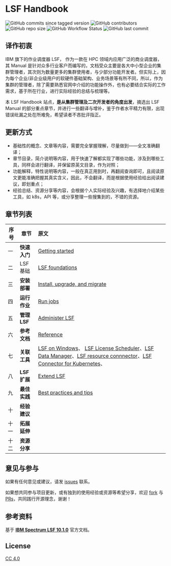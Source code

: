 # LSF Handbook

![GitHub commits since tagged version](https://img.shields.io/github/commits-since/baiyongan/lsf-handbook/v1.0.0?color=yellow&logo=github&style=for-the-badge)
![GitHub contributors](https://img.shields.io/github/contributors/baiyongan/lsf-handbook?logo=github&style=for-the-badge)
![GitHub repo size](https://img.shields.io/github/repo-size/baiyongan/lsf-handbook?color=purple&logo=github&style=for-the-badge)
![GitHub Workflow Status](https://img.shields.io/github/workflow/status/baiyongan/lsf-handbook/pages%20build%20and%20deployment?color=blue&logo=github&style=for-the-badge)
![GitHub last commit](https://img.shields.io/github/last-commit/baiyongan/lsf-handbook?logo=github&style=for-the-badge)


<!-- ## 内容简介

主要内容是 IBM 官方 LSF manual 的**文档翻译**，具体内容涉及 LSF 的产品介绍、安装升级、用户操作、作业调度、集群运维、功能开发及拓展等。

其次结合译者的工作需求，会有一些**相关知识点的增补，与实际操作经验的总结**。大致包含 Linux 运行环境的常见服务配置、vim 编辑器操作、系统性能调优、队列日志分析、EDA 作业优化、同类调度器（Slurm/PBS）的功能对比等等。

## 重点章节

依照 **Part > Chapter > Section > Subsection > Article** 的行文结构

- Part I 入门介绍篇
  - chapter1 LSF 介绍
    - 重点： lsf 快速入门章节
  - chapter2 安装、升级与迁移
  
- Part II 基础操作篇
  - chapter3 用户操作基础
    - 重点：文件目录，LSF 守护程序与进程，作业生命周期，调度策略
  - chapter4 管理员操作基础
    - 重点：重要配置文件、服务的启动，资源管理等，日志排错

- Part III 作业调度篇
  - chapter5 作业调度管理
    - 重点：LSF daemons 相关， bsub 命令参数及功能

- Part IV 集群运维篇
  - chapter6 集群维护管理
    - 重点：
  - chapter7 参考文档
      - 重点：
  
- Part V 功能拓展篇
  - chapter8 LSF 拓展
  - chapter9 最佳实践与建议
  - chapter10 LSF licence scheduler 
  
- Part VI 经验总结篇
  - chapter11 Linux 操作进阶
    - 重点：常见服务操作、免密、文件服务器、bash脚本编程规范、vim编辑器等
  - chapter12 实际实施经验
    - 重点：日志分析，高级调度策略实施等
  - chapter13 调度器产品对比、行业领域结合等
    - 重点：slurm，PBS等 -->

## 译作初衷

IBM 旗下的作业调度器 LSF， 作为一款在 HPC 领域内应用广泛的商业调度器，其 Manual 是针对众多行业客户而编写的，文档受众主要是各大中小型企业的集群管理者，其次则为数量更多的集群使用者，与少部分功能开发者。但实际上，因为每个企业/非企业级用户的软硬件基础架构、业务场景等有所不同，所以，作为集群的管理者，除了需要熟悉官网中介绍的功能操作外，也有必要结合实际的工作需求，基于所在行业，进行实际经验的总结与梳理等。

本 LSF Handbook 站点，**是从集群管理及二次开发者的角度出发**，摘选出 LSF Manual 的部分重点章节，并进行一些翻译与增补，鉴于作者水平精力有限，出现错误纰漏之处在所难免，希望读者不吝批评指正。

## 更新方式

- 基础性的概念、文章等内容，需要完全掌握理解，尽量做到——全文准确翻译；
- 章节目录，简介说明等内容，用于快速了解都实现了哪些功能，涉及到哪些工具，同样会进行翻译，并保留原英文目录，作为对照；
- 功能解释，特性说明等内容，一般在真正用到时，再翻阅查询即可，且阅读原文更能准确把握其真实含义，因此，不会翻译，而是根据使用经验给出阅读建议，即划重点；
- 经验总结、资源分享等内容，会根据个人实际经验及兴趣，有选择地介绍某些工具，如 k8s，API 等，或分享整理一些搜集到的，不错的资源。

## 章节列表

| 序号 | 章节     | 原文                                                         |
| ---- | -------- | :----------------------------------------------------------- |
| 一   | **快速入门** | [Getting started](https://www.ibm.com/docs/en/spectrum-lsf/10.1.0?topic=getting-started) |
| 二   | LSF 基础 | [LSF foundations](https://www.ibm.com/docs/en/spectrum-lsf/10.1.0?topic=lsf-foundations) |
| 三   | **安装部署** | [Install, upgrade, and migrate](https://www.ibm.com/docs/en/spectrum-lsf/10.1.0?topic=install-upgrade-migrate) |
| 四   | **运行作业** | [Run jobs](https://www.ibm.com/docs/en/spectrum-lsf/10.1.0?topic=run-jobs) |
| 五   | **管理 LSF** | [Administer LSF](https://www.ibm.com/docs/en/spectrum-lsf/10.1.0?topic=administer-lsf) |
| 六   | **参考文档** | [Reference](https://www.ibm.com/docs/en/spectrum-lsf/10.1.0?topic=reference) |
| 七   | **关联工具** | [LSF on Windows](https://www.ibm.com/docs/en/spectrum-lsf/10.1.0?topic=lsf-windows)、 [LSF License Scheduler](https://www.ibm.com/docs/en/spectrum-lsf/10.1.0?topic=lsf-license-scheduler)、[LSF Data Manager](https://www.ibm.com/docs/en/spectrum-lsf/10.1.0?topic=lsf-data-manager)、[LSF resource connnector](https://www.ibm.com/docs/en/spectrum-lsf/10.1.0?topic=lsf-resource-connnector)、[LSF Connector for Kubernetes](https://www.ibm.com/docs/en/spectrum-lsf/10.1.0?topic=lsf-connector-kubernetes)、 |
| 八   | **LSF 扩展** | [Extend LSF](https://www.ibm.com/docs/en/spectrum-lsf/10.1.0?topic=extend-lsf) |
| 九   | **最佳实践** | [Best practices and tips](https://www.ibm.com/docs/en/spectrum-lsf/10.1.0?topic=best-practices-tips) |
| 十   | **经验建议** |                                                             |
| 十一 | **拓展延伸** |                                                             |
| 十二 | **资源分享** |                                                             |



## 意见与参与

如果有任何意见或建议，请发 [issues](https://github.com/baiyongan/lsf-handbook/issues) 联系。

如果想共同参与项目更新，或有独到的使用经验或资源等希望分享，欢迎 [fork](https://github.com/baiyongan/lsf-handbook) 与[PRs](https://github.com/baiyongan/lsf-handbook/pulls)，共同践行开源理念，谢谢！

## 参考资料

基于  [**IBM Spectrum LSF 10.1.0**](https://www.ibm.com/docs/en/spectrum-lsf/10.1.0) 官方文档。

## License

[CC 4.0](docs/LICENSE.md)








